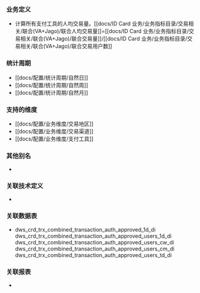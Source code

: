 ### 业务定义

* 计算所有支付工具的人均交易量。[[docs/ID Card 业务/业务指标目录/交易相关/联合(VA+Jago)/联合人均交易量]]=[[docs/ID Card 业务/业务指标目录/交易相关/联合(VA+Jago)/联合交易量]]/[[docs/ID Card 业务/业务指标目录/交易相关/联合(VA+Jago)/联合交易用户数]]
### 统计周期

* [[docs/配置/统计周期/自然日]]
* [[docs/配置/统计周期/自然周]]
* [[docs/配置/统计周期/自然月]]
### 支持的维度

* [[docs/配置/业务维度/交易地区]]
* [[docs/配置/业务维度/交易渠道]]
* [[docs/配置/业务维度/支付工具]]
### 其他别名

* 
### 关联技术定义

* 
### 关联数据表

* dws_crd_trx_combined_transaction_auth_approved_1d_di
  dws_crd_trx_combined_transaction_auth_approved_users_1d_di dws_crd_trx_combined_transaction_auth_approved_users_cw_di dws_crd_trx_combined_transaction_auth_approved_users_cm_di dws_crd_trx_combined_transaction_auth_approved_users_td_di
### 关联报表
* 
